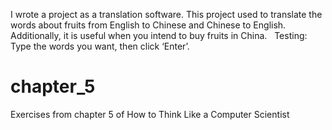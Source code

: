 I wrote a project as a translation software. This project used to translate the words about fruits from English to Chinese and Chinese to English. Additionally, it is useful when you intend to buy fruits in China.  
Testing: Type the words you want, then click ‘Enter’.
# chapter_5
Exercises from chapter 5 of How to Think Like a Computer Scientist
